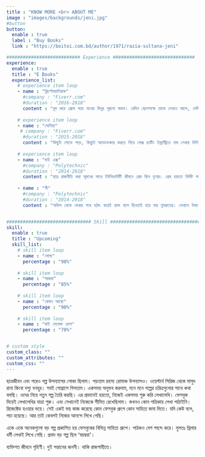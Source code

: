 ```yaml
---
title : "KNOW MORE <br> ABOUT ME"
image : "images/backgrounds/jeni.jpg"
#button
button:
  enable : true
  label : "Buy Books"
  link : "https://boitoi.com.bd/author/1971/razia-sultana-jeni"

########################### Experience ##############################
experience:
  enable : true
  title : "E Books"
  experience_list:
    # experience item loop
    - name : "ক্লিপ্টোম্যানিয়াক"
      #company : "Fiverr.com"
      #duration : "2016-2018"
      content : "দুম করে প্রেমে পড়ে যাওয়া মিনুর পুরনো স্বভাব। যেদিন ছেলেপক্ষে তাকে দেখতে আসে, সেদিন রেস্টুরেন্টে এক ক্লেপ্টোম্যানিয়াক ছেলের দেখা পায়। ঠোঁটে অবিকল সেই কিলার স্মাইল। নিজের অজান্তেই ছেলেটাকে পছন্দ করে ফেলে মিনু। এরপরে ঘটতে থাকে একের পর এক অদ্ভুত সব ঘটনা। নিয়তি বেশ মজার এক মোড়ে এনে হাজির করে দেয় মিনুকে। এমন সময় অতীতও হঠাৎ করে সামনে এসে দাঁড়ায়।"
      
    # experience item loop
    - name : "সোনিয়া"
     # company : "Fiverr.com"
      #duration : "2015-2018"
      content : "কিছুটা লোভে পড়ে, কিছুটা অ্যাডভেঞ্চার করতে গিয়ে সেক্স চ্যাটিং ইন্ড্রাস্ট্রিতে নাম লেখায় নিশি। আইডি রাখা হয় সোনিয়া। কিন্তু তখনো জানত না কি ভয়ানক এক ঘটনার সাথে জড়িয়ে ফেলছে সে নিজেকে। একসময় এই প্রফেশানের জন্যই ভেঙ্গে যায় তার ঘর। তার জীবনে নেমে আসে ভয়াবহ দুর্যোগ। সেই দুর্যোগে তার পাশে এসে দাঁড়ায় প্রায় অচেনা কিছু বন্ধু। শুরু হয় তার বাঁচার লড়াই।"
      
    # experience item loop
    - name : "মাই এক্স"
      #company : "Polytechnic"
      #duration : "2014-2018"
      content : "ছাত্র রাজনীতি করা সুমনের সাথে ইউনিভার্সিটি জীবনে প্রেম ছিল তৃণার। প্রেম হয়তো নির্দিষ্ট গন্তব্যেই পৌঁছত, কিন্তু হঠাৎ করে সরকারের গোয়েন্দা বাহিনী তুলে নিয়ে যায় সুমনকে। এরপরে জীবন এগিয়ে যায় তৃণার। বিয়ে হয় শাহেদের সাথে। এর অনেক দিন পরে, বান্ধবী শেলির বিয়েতে হঠাৎ করেই দেখা হয়ে যায় সুমনের সাথে। চিনতে পারলেও অ্যাভয়েড করে চলে আসে তৃণা। ভয় পেয়ে যায়। শাহেদ ব্যাপারটা জানতে পারলে কিভাবে নেবে, এই ভেবে। ঠিক যখন ভেবেছিল, গল্পের এখানেই ইতি, তখনই আসে সুমনের ম্যাসেজ। শুরু হয় ‘মাই এক্স’এর গল্প।"
    
    - name : "শী"
      #company : "Polytechnic"
      #duration : "2014-2018"
      content : "অফিস থেকে ফেরার পথে হঠাৎ করেই হ্যান্ড ব্যাগ ছিনতাই হয়ে যায় নুসরাতের। সেখানে টাকা পয়সা ছাড়াও ছিল খুব দামী একটা জিনিস। হার্ড ডিস্ক। নুসরাতদের হাউজে এডিট করতে দেয়া একটা ফিল্মের ফাইনাল ড্রাফট। কেউ না বুঝলে, ব্যাপারটা হয়তো কোন সমস্যা তৈরি করবে না। কিন্তু অন্য কারো হাতে পড়লে হাউজের বিশাল ক্ষতি হয়ে যাবে। ঠিক একই সময়ে নুসরাতের বিয়ের কথাবার্তা চলছিল স্পেশাল ব্র্যাঞ্চের এস পি পারভেজের সাথে। ঠিক যখন পারভেজের সাথে আলাপ হচ্ছিল নুসরাতের তখনই একটা আননোন নাম্বার থেকে ফোন আসে নুসরাতের ফোনে। জানায় হার্ড ডিস্ক তার কাছে আছে। ফেরত চাইলে দশ লাখ দিতে হবে। নুসরাতের পাংশু মুখের দিকে তাকিয়ে পারভেজ বুঝে যায়, মেয়েটি ভয়ঙ্কর কোন সমস্যায় পড়েছে। শুরু হয় হার্ড ডিস্ক উদ্ধারের গল্প।"


############################### Skill #################################
skill:
  enable : true
  title : "Upcoming"
  skill_list:
    # skill item loop
    - name : "সোল্ড"
      percentage : "98%"
      
    # skill item loop
    - name : "স্বয়ম্বরা"
      percentage : "85%"
      
    # skill item loop
    - name : "কেমন আছো"
      percentage : "90%"
      
    # skill item loop
    - name : "মাই সেকেন্ড ক্রাশ"
      percentage : "70%"


# custom style
custom_class: "" 
custom_attributes: "" 
custom_css: ""
---
```


ছাত্রজীবন এবং পরেও গল্প উপন্যাসের পোকা ছিলাম। পড়তাম রহস্য রোমাঞ্চ উপন্যাসও। ওয়েস্টার্ন সিরিজ থেকে মাসুদ রানা কিংবা দস্যু বনহুর। সবই গোগ্রাসে গিলতাম। একসময় অনুভব করলাম, মনে মনে গল্পের চরিত্রগুলোর সাথে কথা বলছি। ওদের নিয়ে নতুন গল্প তৈরি করছি। এর প্রভাবেই হয়তো, নিজেই একসময় শুরু করি লেখালেখি। ফেসবুক দিয়েই লেখালেখির যাত্রা শুরু। এবং সেখানেই নিজেকে সীমিত রেখেছিলাম। কখনও কোন পত্রিকায় লেখা পাঠাইনি। রিজেক্টেড হওয়ার ভয়ে। সেই একই ভয় কাজ করেছে কোন ফেসবুক গ্রুপে কোন সাহিত্য জমা দিতে। যদি কেউ বলে, পচা হয়েছে। আর তাই কেবলই নিজের আনন্দে লিখে গেছি।  

একে একে অনেকগুলো বড় গল্প প্রকাশিত হয় ফেসবুকের বিভিন্ন সাহিত্য গ্রুপে। পাঠকও বেশ পছন্দ করে। মুলতঃ থ্রিলার ধর্মী লেখাই লিখে গেছি। প্রথম বড় গল্প ছিল ‘স্বয়ম্বরা'। 

ব্যক্তিগত জীবনে গৃহিণী। দুই সন্তানের জননী। থাকি রাজশাহীতে।